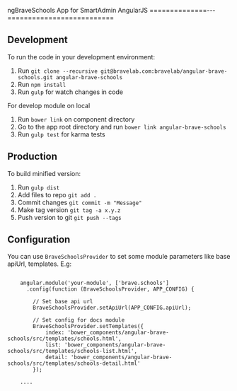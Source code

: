 ngBraveSchools App for SmartAdmin AngularJS
==============---==========================

Development
-----------
To run the code in your development environment:

1. Run `git clone --recursive git@bravelab.com:bravelab/angular-brave-schools.git angular-brave-schools`
2. Run `npm install`
3. Run `gulp` for watch changes in code

For develop module on local

1. Run `bower link` on component directory
2. Go to the app root directory and run `bower link angular-brave-schools`
3. Run `gulp test` for karma tests

Production
----------
To build minified version:

1. Run `gulp dist`
2. Add files to repo `git add .`
3. Commit changes `git commit -m "Message"`
3. Make tag version `git tag -a x.y.z`
4. Push version to git `git push --tags`

Configuration
-------------

You can use `BraveSchoolsProvider` to set some module parameters like base apiUrl, templates. E.g:

```

    angular.module('your-module', ['brave.schools']
      .config(function (BraveSchoolsProvider, APP_CONFIG) {
      
        // Set base api url
        BraveSchoolsProvider.setApiUrl(APP_CONFIG.apiUrl);
        
        // Set config for docs module
        BraveSchoolsProvider.setTemplates({
            index: 'bower_components/angular-brave-schools/src/templates/schools.html',
            list: 'bower_components/angular-brave-schools/src/templates/schools-list.html',
            detail: 'bower_components/angular-brave-schools/src/templates/schools-detail.html'
        });
        
    ....
      
```
